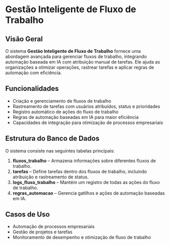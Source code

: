 # Gestão Inteligente de Fluxo de Trabalho

## Visão Geral
O sistema **Gestão Inteligente de Fluxo de Trabalho** fornece uma abordagem avançada para gerenciar fluxos de trabalho, integrando automação baseada em IA com atribuição manual de tarefas. Ele ajuda as organizações a otimizar operações, rastrear tarefas e aplicar regras de automação com eficiência.

## Funcionalidades
- Criação e gerenciamento de fluxos de trabalho
- Rastreamento de tarefas com usuários atribuídos, status e prioridades
- Registro automático de ações do fluxo de trabalho
- Regras de automação baseadas em IA para maior eficiência
- Capacidades de integração para otimização de processos empresariais

## Estrutura do Banco de Dados
O sistema consiste nas seguintes tabelas principais:
1. **fluxos_trabalho** – Armazena informações sobre diferentes fluxos de trabalho.
2. **tarefas** – Define tarefas dentro dos fluxos de trabalho, incluindo atribuição e rastreamento de status.
3. **logs_fluxo_trabalho** – Mantém um registro de todas as ações do fluxo de trabalho.
4. **regras_automacao** – Gerencia gatilhos e ações de automação baseadas em IA.

## Casos de Uso
- Automação de processos empresariais
- Gestão de projetos e tarefas
- Monitoramento de desempenho e otimização de fluxo de trabalho
